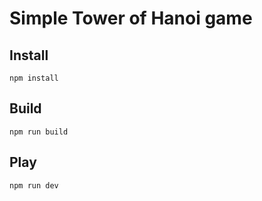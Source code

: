 # Simple Tower of Hanoi game

## Install

```
npm install
```

## Build

```
npm run build
```

## Play

```
npm run dev
```
